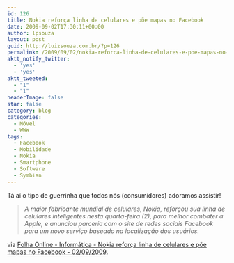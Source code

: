```yaml
---
id: 126
title: Nokia reforça linha de celulares e põe mapas no Facebook
date: 2009-09-02T17:30:11+00:00
author: lpsouza
layout: post
guid: http://luizsouza.com.br/?p=126
permalink: /2009/09/02/nokia-reforca-linha-de-celulares-e-poe-mapas-no-facebook/
aktt_notify_twitter:
  - 'yes'
  - 'yes'
aktt_tweeted:
  - "1"
  - "1"
headerImage: false
star: false
category: blog
categories:
  - Móvel
  - WWW
tags:
  - Facebook
  - Mobilidade
  - Nokia
  - Smartphone
  - Software
  - Symbian
---
```

Tá aí o tipo de guerrinha que todos nós (consumidores) adoramos assistir!

> _A maior fabricante mundial de celulares, Nokia, reforçou sua linha de celulares inteligentes nesta quarta-feira (2), para melhor combater a Apple, e anunciou parceria com o site de redes sociais Facebook para um novo serviço baseado na localização dos usuários._

via [Folha Online - Informática - Nokia reforça linha de celulares e põe mapas no Facebook - 02/09/2009](http://www1.folha.uol.com.br/folha/informatica/ult124u618454.shtml).
